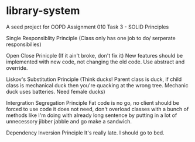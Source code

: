 # library-system
A seed project for OOPD Assignment 010 Task 3 - SOLID Principles

Single Responsiblity Principle
(Class only has one job to do/ serperate responsibilies)


Open Close Prinicple
(If it ain't broke, don't fix it)
New features should be implemented with new code, not changing the old code.
Use abstract and override.


Liskov's Substitution Principle
(Think ducks! Parent class is duck, if child class is mechanical duck then you're quacking at the wrong tree. Mechanic duck uses batteries. Need female ducks)

Intergration Segregation Principle
Fat code is no go, no client should be forced to use code it does not need, don't overload classes with a bunch of methods like I'm doing with already long sentence by putting in a lot of unnecessory jibber jabble and go make a sandwich. 

Dependency Inversion Principle 
It's really late. I should go to bed.